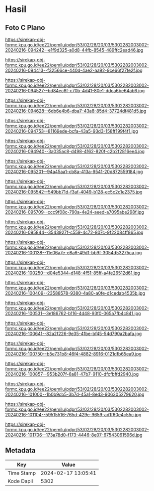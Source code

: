 # Hasil

## Foto C Plano

https://sirekap-obj-formc.kpu.go.id/ee22/pemilu/pdpr/53/02/28/20/03/5302282003002-20240216-094242--e1f9d325-a0d8-44fb-8545-489ffc2ead46.jpg

https://sirekap-obj-formc.kpu.go.id/ee22/pemilu/pdpr/53/02/28/20/03/5302282003002-20240216-094413--f32566ce-440d-4ae2-aa92-9ce66f27fe2f.jpg

https://sirekap-obj-formc.kpu.go.id/ee22/pemilu/pdpr/53/02/28/20/03/5302282003002-20240216-094527--bd84ec8f-c70b-4d41-80e1-ddca6be64ab6.jpg

https://sirekap-obj-formc.kpu.go.id/ee22/pemilu/pdpr/53/02/28/20/03/5302282003002-20240216-094628--6db6e4b6-dba7-43a8-85d4-37724df481d5.jpg

https://sirekap-obj-formc.kpu.go.id/ee22/pemilu/pdpr/53/02/28/20/03/5302282003002-20240216-094753--81169ede-bcfa-43a5-93d3-158ff199f4f1.jpg

https://sirekap-obj-formc.kpu.go.id/ee22/pemilu/pdpr/53/02/28/20/03/5302282003002-20240216-094940--3a035ac8-d498-4162-820f-c2b2f2816ee4.jpg

https://sirekap-obj-formc.kpu.go.id/ee22/pemilu/pdpr/53/02/28/20/03/5302282003002-20240216-095201--94a45aa1-cb8a-413a-9541-20d872559184.jpg

https://sirekap-obj-formc.kpu.go.id/ee22/pemilu/pdpr/53/02/28/20/03/5302282003002-20240216-095542--549bb71d-f3af-4049-b128-ec5c2c1e2375.jpg

https://sirekap-obj-formc.kpu.go.id/ee22/pemilu/pdpr/53/02/28/20/03/5302282003002-20240216-095709--ccc9f08c-790a-4e24-aeed-a7095abe298f.jpg

https://sirekap-obj-formc.kpu.go.id/ee22/pemilu/pdpr/53/02/28/20/03/5302282003002-20240216-095844--3543927f-c559-4c72-807c-9f22084ff865.jpg

https://sirekap-obj-formc.kpu.go.id/ee22/pemilu/pdpr/53/02/28/20/03/5302282003002-20240216-100138--11e06a7e-e8a6-49d1-bb9f-3054d53275ca.jpg

https://sirekap-obj-formc.kpu.go.id/ee22/pemilu/pdpr/53/02/28/20/03/5302282003002-20240216-100250--d04e5344-d148-4f51-85ff-a4fe26512d61.jpg

https://sirekap-obj-formc.kpu.go.id/ee22/pemilu/pdpr/53/02/28/20/03/5302282003002-20240216-100409--23588578-9380-4a80-a0fe-d1cedab4535b.jpg

https://sirekap-obj-formc.kpu.go.id/ee22/pemilu/pdpr/53/02/28/20/03/5302282003002-20240216-100531--3e186762-b116-4d48-93f0-065a7fb4c841.jpg

https://sirekap-obj-formc.kpu.go.id/ee22/pemilu/pdpr/53/02/28/20/03/5302282003002-20240216-100641--82a2f226-9e35-41be-bf45-54d790a2bafa.jpg

https://sirekap-obj-formc.kpu.go.id/ee22/pemilu/pdpr/53/02/28/20/03/5302282003002-20240216-100750--b5e731b8-46f4-4882-8916-0121dfb65ea9.jpg

https://sirekap-obj-formc.kpu.go.id/ee22/pemilu/pdpr/53/02/28/20/03/5302282003002-20240216-100857--953b207f-6a81-47b7-9110-dfcfbffd2940.jpg

https://sirekap-obj-formc.kpu.go.id/ee22/pemilu/pdpr/53/02/28/20/03/5302282003002-20240216-101000--1b0b9cb5-3b7d-45a1-8ed3-906305279620.jpg

https://sirekap-obj-formc.kpu.go.id/ee22/pemilu/pdpr/53/02/28/20/03/5302282003002-20240216-101104--59515516-765d-429e-9659-ad1f60e4c55c.jpg

https://sirekap-obj-formc.kpu.go.id/ee22/pemilu/pdpr/53/02/28/20/03/5302282003002-20240216-101706--173a78d0-f173-4446-8e07-67543061596d.jpg


## Metadata

| Key        | Value               |
| ---------- | ------------------- |
| Time Stamp | 2024-02-17 13:05:41 |
| Kode Dapil | 5302                |



